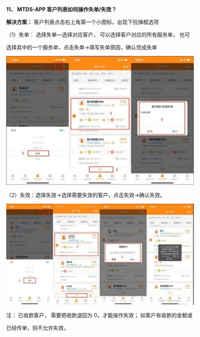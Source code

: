 <a name="bookmark12"></a>**11、 MTDS-APP 客户列表如何操作失单/失效？**

**解决方案：** 客户列表点击右上角第一个小图标，出现下拉弹框选项

（1）失单： 选择失单—选择对应客户，  可以选择客户对应的所有服务单，  也可

选择其中的一个服务单，点击失单→填写失单原因，确认完成失单


![](Aspose.Words.743ec09f-69f1-423f-8ce4-456105bed2a1.020.jpeg)

（2）失效：选择失效→选择需要失效的客户，点击失效→确认失效。

![](Aspose.Words.743ec09f-69f1-423f-8ce4-456105bed2a1.021.jpeg)

注： 已收款客户，  需要把收款退回为 0，才能操作失效；  如客户有收款的金额或

已经传单，则不允许失效。


